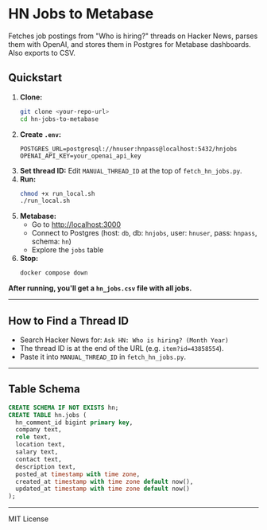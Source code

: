 # HN Jobs to Metabase

Fetches job postings from "Who is hiring?" threads on Hacker News, parses them with OpenAI, and stores them in Postgres for Metabase dashboards. Also exports to CSV.

## Quickstart

1. **Clone:**
   ```bash
   git clone <your-repo-url>
   cd hn-jobs-to-metabase
   ```
2. **Create `.env`:**
   ```
   POSTGRES_URL=postgresql://hnuser:hnpass@localhost:5432/hnjobs
   OPENAI_API_KEY=your_openai_api_key
   ```
3. **Set thread ID:**
   Edit `MANUAL_THREAD_ID` at the top of `fetch_hn_jobs.py`.
4. **Run:**
   ```bash
   chmod +x run_local.sh
   ./run_local.sh
   ```
5. **Metabase:**
   - Go to [http://localhost:3000](http://localhost:3000)
   - Connect to Postgres (host: `db`, db: `hnjobs`, user: `hnuser`, pass: `hnpass`, schema: `hn`)
   - Explore the `jobs` table
6. **Stop:**
   ```bash
   docker compose down
   ```

**After running, you'll get a `hn_jobs.csv` file with all jobs.**

---

## How to Find a Thread ID

- Search Hacker News for: `Ask HN: Who is hiring? (Month Year)`
- The thread ID is at the end of the URL (e.g. `item?id=43858554`).
- Paste it into `MANUAL_THREAD_ID` in `fetch_hn_jobs.py`.

---

## Table Schema

```sql
CREATE SCHEMA IF NOT EXISTS hn;
CREATE TABLE hn.jobs (
  hn_comment_id bigint primary key,
  company text,
  role text,
  location text,
  salary text,
  contact text,
  description text,
  posted_at timestamp with time zone,
  created_at timestamp with time zone default now(),
  updated_at timestamp with time zone default now()
);
```

---

MIT License
